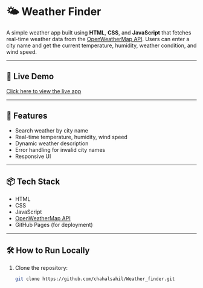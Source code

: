 # 🌤️ Weather Finder

A simple weather app built using **HTML**, **CSS**, and **JavaScript** that fetches real-time weather data from the [OpenWeatherMap API](https://openweathermap.org/api). Users can enter a city name and get the current temperature, humidity, weather condition, and wind speed.

---

## 🔗 Live Demo
[Click here to view the live app](https://chahalsahil.github.io/Weather_finder/)

---

## 🚀 Features

- Search weather by city name
- Real-time temperature, humidity, wind speed
- Dynamic weather description
- Error handling for invalid city names
- Responsive UI

---

## 📦 Tech Stack

- HTML
- CSS
- JavaScript
- [OpenWeatherMap API](https://openweathermap.org/api)
- GitHub Pages (for deployment)

---

## 🛠️ How to Run Locally

1. Clone the repository:
   ```bash
   git clone https://github.com/chahalsahil/Weather_finder.git
